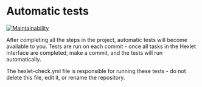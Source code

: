 # Automatic tests

[![Maintainability](https://api.codeclimate.com/v1/badges/bbdae664152b0a388bd0/maintainability)](https://codeclimate.com/github/Karma7869/java-project-71/maintainability)

After completing all the steps in the project, automatic tests will become available to you. Tests are run on each commit - once all tasks in the Hexlet interface are completed, make a commit, and the tests will run automatically.

The hexlet-check.yml file is responsible for running these tests - do not delete this file, edit it, or rename the repository.
